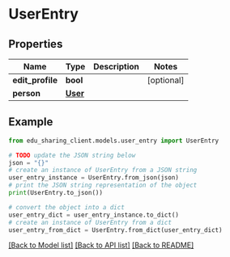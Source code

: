 # UserEntry


## Properties

Name | Type | Description | Notes
------------ | ------------- | ------------- | -------------
**edit_profile** | **bool** |  | [optional] 
**person** | [**User**](User.md) |  | 

## Example

```python
from edu_sharing_client.models.user_entry import UserEntry

# TODO update the JSON string below
json = "{}"
# create an instance of UserEntry from a JSON string
user_entry_instance = UserEntry.from_json(json)
# print the JSON string representation of the object
print(UserEntry.to_json())

# convert the object into a dict
user_entry_dict = user_entry_instance.to_dict()
# create an instance of UserEntry from a dict
user_entry_from_dict = UserEntry.from_dict(user_entry_dict)
```
[[Back to Model list]](../README.md#documentation-for-models) [[Back to API list]](../README.md#documentation-for-api-endpoints) [[Back to README]](../README.md)


